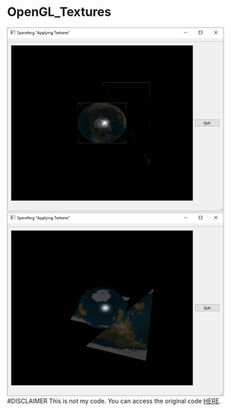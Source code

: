 # OpenGL_Textures
![image](1.PNG)
![image](2.PNG)
#DISCLAIMER
This is not my code. You can access the original code [HERE](https://github.com/Mikelon15/OpenGL_Textures).
